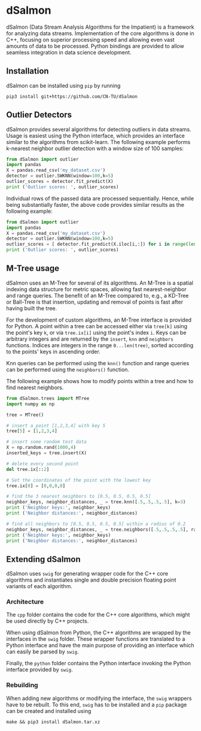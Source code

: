 # dSalmon
dSalmon (Data Stream Analysis Algorithms for the Impatient) is a framework for analyzing data streams. Implementation of the core algorithms is done in C++, focusing on superior processing speed and allowing even vast amounts of data to be processed. Python bindings are provided to allow seamless integration in data science development.

## Installation
dSalmon can be installed using `pip` by running
```
pip3 install git+https://github.com/CN-TU/dSalmon
```

## Outlier Detectors
dSalmon provides several algorithms for detecting outliers in data streams. Usage is easiest using the Python interface, which provides an interface similar to the algorithms from scikit-learn. The following example performs k-nearest neighbor outlier detection with a window size of 100 samples:
```python
from dSalmon import outlier
import pandas
X = pandas.read_csv('my_dataset.csv')
detector = outlier.SWKNN(window=100,k=5)
outlier_scores = detector.fit_predict(X)
print ('Outlier scores: ', outlier_scores)
```
Individual rows of the passed data are processed sequentially. Hence, while being substantially faster, the above code provides similar results as the following example:
```python
from dSalmon import outlier
import pandas
X = pandas.read_csv('my_dataset.csv')
detector = outlier.SWKNN(window=100,k=5)
outlier_scores = [ detector.fit_predict(X.iloc[i,:]) for i in range(len(X)) ]
print ('Outlier scores: ', outlier_scores)
```

## M-Tree usage
dSalmon uses an M-Tree for several of its algorithms. An M-Tree is a spatial indexing data structure for metric spaces, allowing fast nearest-neighbor and range queries. The benefit of an M-Tree compared to, e.g., a KD-Tree or Ball-Tree is that insertion, updating and removal of points is fast after having built the tree.

For the development of custom algorithms, an M-Tree interface is provided for Python.
A point within a tree can be accessed either via `tree[k]` using the point's key `k`, or via `tree.ix[i]` using the point's index `i`. Keys can be arbitrary integers and are returned by the `insert`, `knn` and
`neighbors` functions. Indices are integers in the range `0...len(tree)`, sorted according to the points' keys in ascending order.

Knn queries can be performed using the `knn()` function and range queries can be performed using the `neighbors()` function.

The following example shows how to modify points within a tree and how to find nearest neighbors.
```python
from dSalmon.trees import MTree
import numpy as np

tree = MTree()

# insert a point [1,2,3,4] with key 5
tree[5] = [1,2,3,4]

# insert some random test data
X = np.random.rand(1000,4)
inserted_keys = tree.insert(X)

# delete every second point
del tree.ix[::2]

# Set the coordinates of the point with the lowest key
tree.ix[0] = [0,0,0,0]

# find the 3 nearest neighbors to [0.5, 0.5, 0.5, 0.5]
neighbor_keys, neighbor_distances, _ = tree.knn([.5,.5,.5,.5], k=3)
print ('Neighbor keys:', neighbor_keys)
print ('Neighbor distances:', neighbor_distances)

# find all neighbors to [0.5, 0.5, 0.5, 0.5] within a radius of 0.2
neighbor_keys, neighbor_distances, _ = tree.neighbors([.5,.5,.5,.5], radius=0.2)
print ('Neighbor keys:', neighbor_keys)
print ('Neighbor distances:', neighbor_distances)
```


## Extending dSalmon
dSalmon uses `swig` for generating wrapper code for the C++ core algorithms and instantiates single and double precision floating point variants of each algorithm.

### Architecture
The `cpp` folder contains the code for the C++ core algorithms, which might be used directly by C++ projects.

When using dSalmon from Python, the C++ algorithms are wrapped by the interfaces in the `swig` folder. These wrapper functions are translated to a Python interface and have the main purpose of providing an interface which can easily be parsed by `swig`.

Finally, the `python` folder contains the Python interface invoking the Python interface provided by `swig`.

### Rebuilding
When adding new algorithms or modifying the interface, the `swig` wrappers have to be rebuilt. To this end, `swig` has to be installed and a `pip` package can be created and installed  using
```
make && pip3 install dSalmon.tar.xz
```
